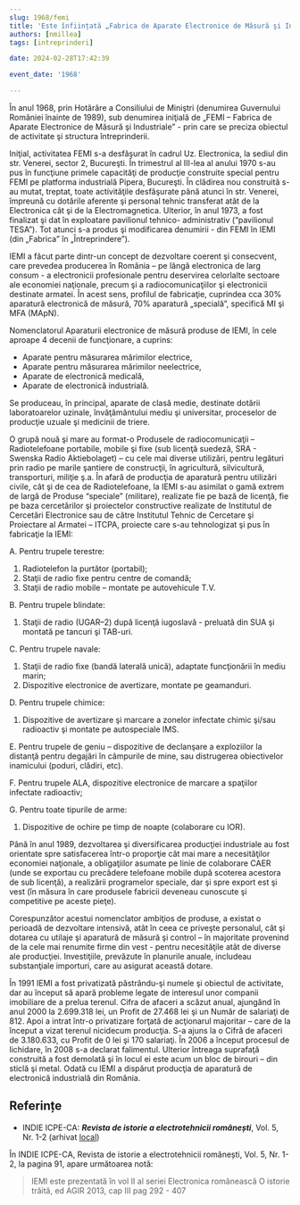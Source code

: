 ```yaml
---
slug: 1968/femi
title: 'Este înființată „Fabrica de Aparate Electronice de Măsură şi Industriale” (FEMI, ulterior IEMI)'
authors: [nmillea]
tags: [intreprinderi]

date: 2024-02-28T17:42:39

event_date: '1968'

---
```


În anul 1968, prin Hotărâre a Consiliului de Miniştri (denumirea
Guvernului României înainte de 1989), sub denumirea iniţială de „FEMI – Fabrica de
Aparate Electronice de Măsură şi Industriale” - prin care se preciza obiectul de
activitate şi structura întreprinderii.

<!-- truncate -->

Iniţial, activitatea FEMI s-a desfăşurat în cadrul Uz. Electronica, la sediul din
str. Venerei, sector 2, Bucureşti. În trimestrul al III-lea al anului 1970 s-au pus în
funcţiune primele capacităţi de producţie construite special pentru FEMI pe platforma
industrială Pipera, Bucureşti. În clădirea nou construită s-au mutat, treptat, toate
activităţile desfăşurate până atunci în str. Venerei, împreună cu dotările aferente şi
personal tehnic transferat atât de la Electronica cât şi de la Electromagnetica.
Ulterior, în anul 1973, a fost finalizat şi dat în exploatare pavilionul tehnico-
administrativ (“pavilionul TESA”). Tot atunci s-a produs şi modificarea denumirii - din
FEMI în IEMI (din „Fabrica” în „Întreprindere”).

IEMI a făcut parte dintr-un concept de dezvoltare coerent şi consecvent, care
prevedea producerea în România – pe lângă electronica de larg consum - a
electronicii profesionale pentru deservirea celorlalte sectoare ale economiei
naţionale, precum şi a radiocomunicaţiilor şi electronicii destinate armatei. În acest
sens, profilul de fabricaţie, cuprindea cca 30% aparatură electronică de măsură,
70% aparatură „specială”, specifică MI şi MFA (MApN).

Nomenclatorul Aparaturii electronice de măsură produse de IEMI, în cele
aproape 4 decenii de funcţionare, a cuprins:

- Aparate pentru măsurarea mărimilor electrice,
- Aparate pentru măsurarea mărimilor neelectrice,
- Aparate de electronică medicală,
- Aparate de electronică industrială.

Se produceau, în principal, aparate de clasă medie, destinate dotării
laboratoarelor uzinale, învăţământului mediu şi universitar, proceselor de producţie
uzuale şi medicinii de triere.

O grupă nouă şi mare au format-o Produsele de radiocomunicaţii –
Radiotelefoane portabile, mobile şi fixe (sub licenţă suedeză, SRA - Swenska Radio
Aktiebolaget) – cu cele mai diverse utilizări, pentru legături prin radio pe marile
şantiere de construcţii, în agricultură, silvicultură, transporturi, miliţie ş.a.
În afară de producţia de aparatură pentru utilizări civile, cât şi de cea de
Radiotelefoane, la IEMI s-au asimilat o gamă extrem de largă de Produse
“speciale” (militare), realizate fie pe bază de licenţă, fie pe baza cercetărilor şi
proiectelor constructive realizate de Institutul de Cercetări Electronice sau de către
Institutul Tehnic de Cercetare şi Proiectare al Armatei – ITCPA, proiecte care s-au
tehnologizat şi pus în fabricaţie la IEMI:

A. Pentru trupele terestre:

  1. Radiotelefon la purtător (portabil);
  2. Staţii de radio fixe pentru centre de comandă;
  3. Staţii de radio mobile – montate pe autovehicule T.V.

B. Pentru trupele blindate:

  1. Staţii de radio (UGAR–2) după licenţă iugoslavă - preluată din SUA şi
montată pe tancuri şi TAB-uri.

C. Pentru trupele navale:

  1. Staţii de radio fixe (bandă laterală unică), adaptate funcţionării în mediu
marin;
  2. Dispozitive electronice de avertizare, montate pe geamanduri.

D. Pentru trupele chimice:

  1. Dispozitive de avertizare şi marcare a zonelor infectate chimic şi/sau
radioactiv şi montate pe autospeciale IMS.

E. Pentru trupele de geniu – dispozitive de declanşare a exploziilor la distanţă pentru
degajări în câmpurile de mine, sau distrugerea obiectivelor inamicului (poduri, clădiri,
etc).

F. Pentru trupele ALA, dispozitive electronice de marcare a spaţiilor infectate
radioactiv;

G. Pentru toate tipurile de arme:

  1. Dispozitive de ochire pe timp de noapte (colaborare cu IOR).

Până în anul 1989, dezvoltarea şi diversificarea producţiei industriale au fost
orientate spre satisfacerea într-o proporţie cât mai mare a necesităţilor economiei
naţionale, a obligaţiilor asumate pe linie de colaborare CAER (unde se exportau cu
precădere telefoane mobile după scoterea acestora de sub licenţă), a realizării
programelor speciale, dar şi spre export est şi vest (în măsura în care produsele
fabricii deveneau cunoscute şi competitive pe aceste pieţe).

Corespunzător acestui nomenclator ambiţios de produse, a existat o perioadă
de dezvoltare intensivă, atât în ceea ce priveşte personalul, cât şi dotarea cu utilaje
şi aparatură de măsură şi control – în majoritate provenind de la cele mai renumite
firme din vest - pentru necesităţile atât de diverse ale producţiei. Investiţiile,
prevăzute în planurile anuale, includeau substanţiale importuri, care au asigurat
această dotare.

În 1991 IEMI a fost privatizată păstrându-şi numele şi obiectul de activitate, dar
au început să apară probleme legate de interesul unor companii imobiliare de a
prelua terenul. Cifra de afaceri a scăzut anual, ajungând în anul 2000 la 2.699.318
lei, un Profit de 27.468 lei şi un Număr de salariaţi de 812. Apoi a intrat într-o
privatizare forţată de acţionarul majoritar – care de la început a vizat terenul
nicidecum producţia. S-a ajuns la o Cifră de afaceri de 3.180.633, cu Profit de 0 lei şi
170 salariaţi. În 2006 a început procesul de lichidare, în 2008 s-a declarat falimentul.
Ulterior întreaga suprafaţă construită a fost demolată şi în locul ei este acum un bloc
de birouri – din sticlă şi metal. Odată cu IEMI a dispărut producţia de aparatură de
electronică industrială din România.

## Referințe

- INDIE ICPE-CA: _**Revista de istorie a electrotehnicii românești**_, Vol. 5, Nr. 1-2 (arhivat [local](https://cronica-it.github.io/arhiva/#2019))

În INDIE ICPE-CA, Revista de istorie a electrotehnicii românești, Vol. 5, Nr. 1-2, la pagina 91, apare următoarea notă:

> IEMI este prezentată în vol II al seriei Electronica românească O istorie trăită, ed AGIR 2013, cap III
pag 292 - 407
